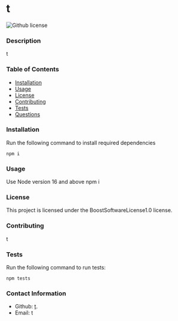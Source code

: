 # t
  ![Github license](https://img.shields.io/badge/license-BoostSoftwareLicense1.0-blue.svg)


  ### Description 

  t

  ### Table of Contents

  * [Installation](#Installation)
  * [Usage](#Usage)
  * [License](#license)
  * [Contributing](#Contributing)
  * [Tests](#Tests)
  * [Questions](#Contact-Information)
  
  ### Installation
  Run the following command to install required dependencies

  ```
  npm i
  ```

  ### Usage
  
  Use Node version 16 and above
  npm i

  ### License

  This project is licensed under the BoostSoftwareLicense1.0 license.

  ### Contributing

  t

  ### Tests
  Run the following command to run tests:
  
  ```
  npm tests
  ```

  ### Contact Information

  * Github: [t](https://github.com/t).
  * Email: t

